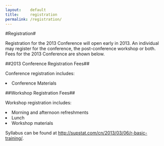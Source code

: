 ```yaml
---
layout:    default
title:     registration
permalink: /registration/
---
```


#Registration#

Registration for the 2013 Conference will open early in 2013. An individual may register for the conference, 
the post-conference workshop or both. Fees for the 2013 Conference are shown below.

##2013 Conference Registration Fees##

<p>Conference registration includes:</p>

<li>Conference Materials</li>


##Workshop Registration Fees##


Workshop registration includes:
<li>Morning and afternoon refreshments</li>
<li>Lunch</li>
<li>Workshop materials</li>

Syllabus can be found at http://supstat.com/cn/2013/03/06/r-basic-training/.

